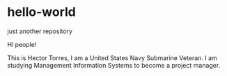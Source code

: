# hello-world
just another repository

Hi people!

This is Hector Torres, I am a United States Navy Submarine Veteran.
I am studying Management Information Systems to become a project manager.
